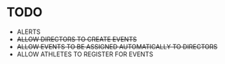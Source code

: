 # TODO

* ALERTS
* ~~ALLOW DIRECTORS TO CREATE EVENTS~~
* ~~ALLOW EVENTS TO BE ASSIGNED AUTOMATICALLY TO DIRECTORS~~
* ALLOW ATHLETES TO REGISTER FOR EVENTS